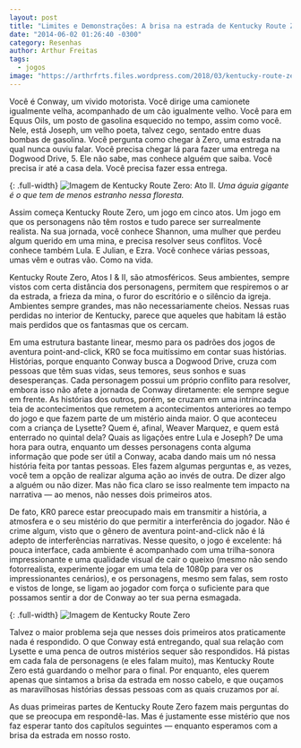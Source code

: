 ```yaml
---
layout: post
title: "Limites e Demonstrações: A brisa na estrada de Kentucky Route Zero, Atos 1 e 2"
date: "2014-06-02 01:26:40 -0300"
category: Resenhas
author: Arthur Freitas
tags:
  - jogos
image: "https://arthrfrts.files.wordpress.com/2018/03/kentucky-route-zero-ato-1-672x372.jpg"
---
```


Você é Conway, um vivido motorista. Você dirige uma camionete igualmente velha, acompanhado de um cão igualmente velho. Você para em Equus Oils, um posto de gasolina esquecido no tempo, assim como você. Nele, está Joseph, um velho poeta, talvez cego, sentado entre duas bombas de gasolina. Você pergunta como chegar à Zero, uma estrada na qual nunca ouviu falar. Você precisa chegar lá para fazer uma entrega na Dogwood Drive, 5. Ele não sabe, mas conhece alguém que saiba. Você precisa ir até a casa dela. Você precisa fazer essa entrega.

{: .full-width}
![Imagem de Kentucky Route Zero: Ato II.](https://arthrfrts.files.wordpress.com/2018/03/kentucky-route-zero-ato-2-1024x576.jpg)
_Uma águia gigante é o que tem de menos estranho nessa floresta._

Assim começa Kentucky Route Zero, um jogo em cinco atos. Um jogo em que os personagens não têm rostos e tudo parece ser surrealmente realista. Na sua jornada, você conhece Shannon, uma mulher que perdeu algum querido em uma mina, e precisa resolver seus conflitos. Você conhece também Lula. E Julian, e Ezra. Você conhece várias pessoas, umas vêm e outras vão. Como na vida.

Kentucky Route Zero, Atos I & II, são atmosféricos. Seus ambientes, sempre vistos com certa distância dos personagens, permitem que respiremos o ar da estrada, a frieza da mina, o furor do escritório e o silêncio da igreja. Ambientes sempre grandes, mas não necessariamente cheios. Nessas ruas perdidas no interior de Kentucky, parece que aqueles que habitam lá estão mais perdidos que os fantasmas que os cercam.

Em uma estrutura bastante linear, mesmo para os padrões dos jogos de aventura point-and-click, KR0 se foca muitíssimo em contar suas histórias. Histórias, porque enquanto Conway busca a Dogwood Drive, cruza com pessoas que têm suas vidas, seus temores, seus sonhos e suas desesperanças. Cada personagem possui um próprio conflito para resolver, embora isso não afete a jornada de Conway diretamente: ele sempre segue em frente. As histórias dos outros, porém, se cruzam em uma intrincada teia de acontecimentos que remetem a acontecimentos anteriores ao tempo do jogo e que fazem parte de um mistério ainda maior. O que aconteceu com a criança de Lysette? Quem é, afinal, Weaver Marquez, e quem está enterrado no quintal dela? Quais as ligações entre Lula e Joseph? De uma hora para outra, enquanto um desses personagens conta alguma informação que pode ser útil a Conway, acaba dando mais um nó nessa história feita por tantas pessoas. Eles fazem algumas perguntas e, as vezes, você tem a opção de realizar alguma ação ao invés de outra. De dizer algo a alguém ou não dizer. Mas não fica claro se isso realmente tem impacto na narrativa — ao menos, não nesses dois primeiros atos.

De fato, KR0 parece estar preocupado mais em transmitir a história, a atmosfera e o seu mistério do que permitir a interferência do jogador. Não é crime algum, visto que o gênero de aventura point-and-click não é lá adepto de interferências narrativas. Nesse quesito, o jogo é excelente: há pouca interface, cada ambiente é acompanhado com uma trilha-sonora impressionante e uma qualidade visual de cair o queixo (mesmo não sendo fotorrealista, experimente jogar em uma tela de 1080p para ver os impressionantes cenários), e os personagens, mesmo sem falas, sem rosto e vistos de longe, se ligam ao jogador com força o suficiente para que possamos sentir a dor de Conway ao ter sua perna esmagada.

{: .full-width}
![Imagem de Kentucky Route Zero](https://arthrfrts.files.wordpress.com/2018/03/kentucky-route-zero-ato-1-cavalos-1024x576.png)

Talvez o maior problema seja que nesses dois primeiros atos praticamente nada é respondido. O que Conway está entregando, qual sua relação com Lysette e uma penca de outros mistérios sequer são respondidos. Há pistas em cada fala de personagens (e eles falam muito), mas Kentucky Route Zero está guardando o melhor para o final. Por enquanto, eles querem apenas que sintamos a brisa da estrada em nosso cabelo, e que ouçamos as maravilhosas histórias dessas pessoas com as quais cruzamos por aí.

As duas primeiras partes de Kentucky Route Zero fazem mais perguntas do que se preocupa em respondê-las. Mas é justamente esse mistério que nos faz esperar tanto dos capítulos seguintes — enquanto esperamos com a brisa da estrada em nosso rosto.
